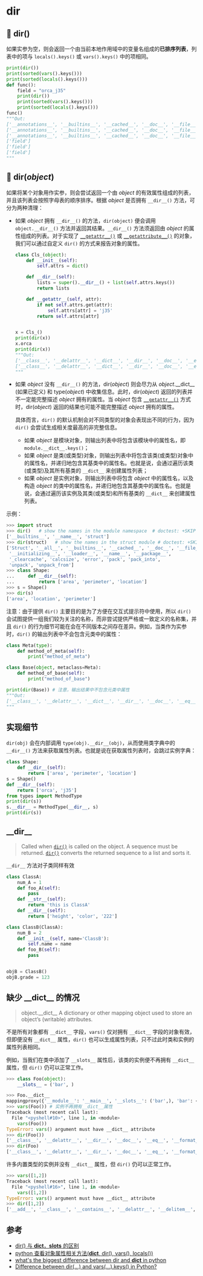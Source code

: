 # dir

## 🔨 dir()

如果实参为空，则会返回一个由当前本地作用域中的变量名组成的**已排序列表**，列表中的项与 `locals().keys()` 或 `vars().keys()` 中的项相同。

```python
print(dir())
print(sorted(vars().keys()))
print(sorted(locals().keys()))
def func():
    field = "orca_j35"
    print(dir())
    print(sorted(vars().keys()))
    print(sorted(locals().keys()))
func()
"""Out:
['__annotations__', '__builtins__', '__cached__', '__doc__', '__file__', '__loader__', '__name__', '__package__', '__spec__']
['__annotations__', '__builtins__', '__cached__', '__doc__', '__file__', '__loader__', '__name__', '__package__', '__spec__']
['__annotations__', '__builtins__', '__cached__', '__doc__', '__file__', '__loader__', '__name__', '__package__', '__spec__']
['field']
['field']
['field']
"""
```

## 🔨 dir(*object*)

如果将某个对象用作实参，则会尝试返回一个由 *object* 的有效属性组成的列表，并且该列表会按照字母表的顺序排序。根据 *object* 是否拥有 `__dir__()` 方法，可分为两种清理：

- 如果 *object* 拥有 `__dir__()` 的方法，`dir(object)` 便会调用 `object.__dir__()` 方法并返回其结果。`__dir__()` 方法须返回由 *object* 的属性组成的列表。对于实现了 [`__getattr__()`](https://docs.python.org/3.7/reference/datamodel.html#object.__getattr__) 或 [`__getattribute__()`](https://docs.python.org/3.7/reference/datamodel.html#object.__getattribute__) 的对象，我们可以通过自定义 `dir()` 的方式来报告对象的属性。

  ```python
  class Cls_(object):
      def __init__(self):
          self.attrs = dict()
  
      def __dir__(self):
          lists = super().__dir__() + list(self.attrs.keys())
          return lists
  
      def __getattr__(self, attr):
          if not self.attrs.get(attr):
              self.attrs[attr] = 'j35'
          return self.attrs[attr]
  
  
  x = Cls_()
  print(dir(x))
  x.orca
  print(dir(x))
  """Out:
  ['__class__', '__delattr__', '__dict__', '__dir__', '__doc__', '__eq__', '__format__', '__ge__', '__getattr__', '__getattribute__', '__gt__', '__hash__', '__init__', '__init_subclass__', '__le__', '__lt__', '__module__', '__ne__', '__new__', '__reduce__', '__reduce_ex__', '__repr__', '__setattr__','__sizeof__', '__str__', '__subclasshook__', '__weakref__', 'attrs']
  ['__class__', '__delattr__', '__dict__', '__dir__', '__doc__', '__eq__', '__format__', '__ge__', '__getattr__', '__getattribute__', '__gt__', '__hash__', '__init__', '__init_subclass__', '__le__', '__lt__', '__module__', '__ne__', '__new__', '__reduce__', '__reduce_ex__', '__repr__', '__setattr__','__sizeof__', '__str__', '__subclasshook__', '__weakref__', 'attrs', 'orca']
  """
  ```

- 如果 *object* 没有 `__dir__()` 的方法，dir(*object*) 则会尽力从 *object*.\_\_dict\_\_ (如果已定义) 和 type(*object*) 中收集信息。此时，dir(*object*) 返回的列表并不一定能完整描述 *object* 拥有的属性。当 *object* 包含 [`__getattr__()`](https://docs.python.org/3.7/reference/datamodel.html#object.__getattr__) 方式时，dir(*object*) 返回的结果也可能不能完整描述 *object* 拥有的属性。

  具体而言，`dir()` 的默认机制会对不同类型的对象会表现出不同的行为，因为 `dir()` 会尝试生成相关度最高的非完整信息。

  - 如果 *object* 是模块对象，则输出列表中将包含该模块中的属性名，即 `module.__dict__.keys()`；
  - 如果 *object* 是类(或类型)对象，则输出列表中将包含该类(或类型)对象中的属性名，并递归地包含其基类中的属性名。也就是说，会通过遍历该类(或类型)及其所有基类的 `__dict__` 来创建属性列表；
  - 如果 *object* 是实例对象，则输出列表中将包含 *object* 中的属性名，以及构造 *object* 的类中的属性名，并递归地包含其基类中的属性名。也就是说，会通过遍历该实例及其类(或类型)和所有基类的 `__dict__` 来创建属性列表。

示例：

```python
>>> import struct
>>> dir()   # show the names in the module namespace  # doctest: +SKIP
['__builtins__', '__name__', 'struct']
>>> dir(struct)   # show the names in the struct module # doctest: +SKIP
['Struct', '__all__', '__builtins__', '__cached__', '__doc__', '__file__',
 '__initializing__', '__loader__', '__name__', '__package__',
 '_clearcache', 'calcsize', 'error', 'pack', 'pack_into',
 'unpack', 'unpack_from']
>>> class Shape:
...     def __dir__(self):
...         return ['area', 'perimeter', 'location']
>>> s = Shape()
>>> dir(s)
['area', 'location', 'perimeter']
```

注意：由于提供 `dir()` 主要目的是为了方便在交互式提示符中使用，所以 `dir()` 会试图提供一组我们较为关注的名称，而非尝试提供严格或一致定义的名称集，并且 `dir()` 的行为细节可能在会在不同版本之间存在差异。例如，当类作为实参时，`dir()` 的输出列表中不会包含元类中的属性：

```python
class Meta(type):
    def method_of_meta(self):
        print("method_of_meta")

class Base(object, metaclass=Meta):
	def method_of_base(self):
        print("method_of_base")

print(dir(Base)) # 注意，输出结果中不包含元类中属性
"""Out:
['__class__', '__delattr__', '__dict__', '__dir__', '__doc__', '__eq__', '__format__', '__ge__', '__getattribute__', '__gt__', '__hash__', '__init__', '__init_subclass__', '__le__', '__lt__', '__module__', '__ne__', '__new__', '__reduce__', '__reduce_ex__', '__repr__', '__setattr__', '__sizeof__', '__str__', '__subclasshook__', '__weakref__', 'method_of_base']
"""
```

## 实现细节

`dir(obj)` 会在内部调用 `type(obj).__dir__(obj)`，从而使用类字典中的 `__dir__()` 方法来获取属性列表。也就是说在获取属性列表时，会跳过实例字典：

```python
class Shape:
    def __dir__(self):
        return ['area', 'perimeter', 'location']
s = Shape()
def __dir__(self):
    return ['orca', 'j35']
from types import MethodType
print(dir(s))
s.__dir__ = MethodType(__dir__, s)
print(dir(s))
```

## \_\_dir\_\_

> Called when [`dir()`](https://docs.python.org/3.7/library/functions.html#dir) is called on the object. A sequence must be returned. [`dir()`](https://docs.python.org/3.7/library/functions.html#dir) converts the returned sequence to a list and sorts it.

`__dir__` 方法对子类同样有效

```python
class ClassA:
    num_A = 1
    def foo_A(self):
        pass
    def __str__(self):
        return 'this is ClassA'
    def __dir__(self):
        return ['height', 'color', '222']

class ClassB(ClassA):
    num_B = 2
    def __init__(self, name='ClassB'):
        self.name = name
    def foo_B(self):
        pass


objB = ClassB()
objB.grade = 123
```

## 缺少 \_\_dict\_\_ 的情况

> object.\_\_dict\_\_
> A dictionary or other mapping object used to store an object’s (writable) attributes.

不是所有对象都有 `__dict__` 字段，`vars()` 仅对拥有 `__dict__` 字段的对象有效，但即便没有 `__dict__` 属性，`dir()` 也可以生成属性列表，只不过此时类和实例的属性列表相同。

例如，当我们在类中添加了 `__slots__` 属性后，该类的实例便不再拥有 `__dict__` 属性，但 `dir()` 仍可以正常工作。

```python
>>> class Foo(object):
	__slots__ = ('bar', )

>>> Foo.__dict__
mappingproxy({'__module__': '__main__', '__slots__': ('bar',), 'bar': <member 'bar' of 'Foo' objects>, '__doc__': None})
>>> vars(Foo()) # 实例不再拥有__dict__属性
Traceback (most recent call last):
  File "<pyshell#10>", line 1, in <module>
    vars(Foo())
TypeError: vars() argument must have __dict__ attribute
>>> dir(Foo())
['__class__', '__delattr__', '__dir__', '__doc__', '__eq__', '__format__', '__ge__', '__getattribute__', '__gt__', '__hash__', '__init__', '__init_subclass__', '__le__', '__lt__', '__module__', '__ne__', '__new__', '__reduce__', '__reduce_ex__', '__repr__', '__setattr__', '__sizeof__', '__slots__', '__str__', '__subclasshook__', 'bar']
>>> dir(Foo)
['__class__', '__delattr__', '__dir__', '__doc__', '__eq__', '__format__', '__ge__', '__getattribute__', '__gt__', '__hash__', '__init__', '__init_subclass__', '__le__', '__lt__', '__module__', '__ne__', '__new__', '__reduce__', '__reduce_ex__', '__repr__', '__setattr__', '__sizeof__', '__slots__', '__str__', '__subclasshook__', 'bar']
```

许多内置类型的实例并没有 `__dict__` 属性，但 `dir()` 仍可以正常工作。

```python
>>> vars([1,2])
Traceback (most recent call last):
  File "<pyshell#16>", line 1, in <module>
    vars([1,2])
TypeError: vars() argument must have __dict__ attribute
>>> dir([1,2])
['__add__', '__class__', '__contains__', '__delattr__', '__delitem__', '__dir__', '__doc__', '__eq__', '__format__', '__ge__', '__getattribute__', '__getitem__', '__gt__', '__hash__', '__iadd__', '__imul__', '__init__', '__init_subclass__', '__iter__', '__le__', '__len__', '__lt__', '__mul__', '__ne__', '__new__', '__reduce__', '__reduce_ex__', '__repr__', '__reversed__', '__rmul__', '__setattr__', '__setitem__', '__sizeof__', '__str__', '__subclasshook__', 'append', 'clear', 'copy', 'count', 'extend', 'index', 'insert', 'pop', 'remove', 'reverse', 'sort']
```

## 参考

- [dir() 与 __dict__，__slots__ 的区别](https://www.cnblogs.com/ifantastic/p/3768415.html)
- [python 查看对象属性相关方法(__dict__, dir(), vars(), locals())](https://www.cnblogs.com/elie/p/6685413.html)
- [what's the biggest difference between dir and __dict__ in python](https://stackoverflow.com/questions/14361256/whats-the-biggest-difference-between-dir-and-dict-in-python)
- [Difference between dir(…) and vars(…).keys() in Python?](https://stackoverflow.com/questions/980249/difference-between-dir-and-vars-keys-in-python)



